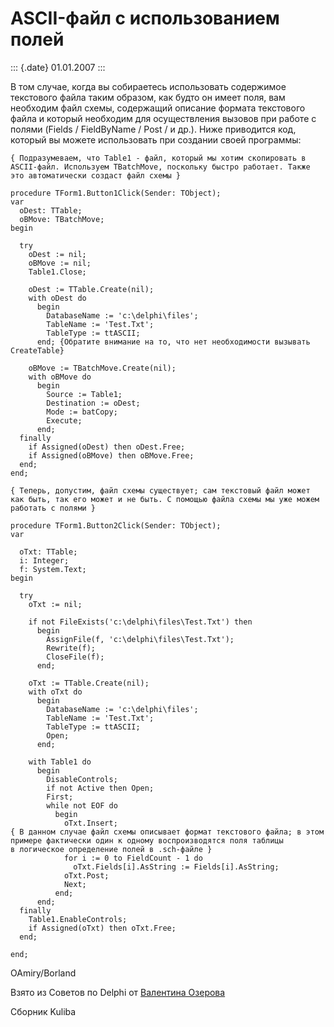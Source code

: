 ASCII-файл с использованием полей
=================================

::: {.date}
01.01.2007
:::

В том случае, когда вы собираетесь использовать содержимое текстового
файла таким образом, как будто он имеет поля, вам необходим файл схемы,
содержащий описание формата текстового файла и который необходим для
осуществления вызовов при работе с полями (Fields / FieldByName / Post /
и др.). Ниже приводится код, который вы можете использовать при создании
своей программы:

    { Подразумеваем, что Table1 - файл, который мы хотим скопировать в ASCII-файл. Используем TBatchMove, поскольку быстро работает. Также это автоматически создаст файл схемы }
     
    procedure TForm1.Button1Click(Sender: TObject);
    var
      oDest: TTable;
      oBMove: TBatchMove;
    begin
     
      try
        oDest := nil;
        oBMove := nil;
        Table1.Close;
     
        oDest := TTable.Create(nil);
        with oDest do
          begin
            DatabaseName := 'c:\delphi\files';
            TableName := 'Test.Txt';
            TableType := ttASCII;
          end; {Обратите внимание на то, что нет необходимости вызывать CreateTable}
     
        oBMove := TBatchMove.Create(nil);
        with oBMove do
          begin
            Source := Table1;
            Destination := oDest;
            Mode := batCopy;
            Execute;
          end;
      finally
        if Assigned(oDest) then oDest.Free;
        if Assigned(oBMove) then oBMove.Free;
      end;
    end;
     
    { Теперь, допустим, файл схемы существует; сам текстовый файл может как быть, так его может и не быть. С помощью файла схемы мы уже можем работать с полями }
     
    procedure TForm1.Button2Click(Sender: TObject);
    var
     
      oTxt: TTable;
      i: Integer;
      f: System.Text;
    begin
     
      try
        oTxt := nil;
     
        if not FileExists('c:\delphi\files\Test.Txt') then
          begin
            AssignFile(f, 'c:\delphi\files\Test.Txt');
            Rewrite(f);
            CloseFile(f);
          end;
     
        oTxt := TTable.Create(nil);
        with oTxt do
          begin
            DatabaseName := 'c:\delphi\files';
            TableName := 'Test.Txt';
            TableType := ttASCII;
            Open;
          end;
     
        with Table1 do
          begin
            DisableControls;
            if not Active then Open;
            First;
            while not EOF do
              begin
                oTxt.Insert;
    { В данном случае файл схемы описывает формат текстового файла; в этом
    примере фактически один к одному воспроизводятся поля таблицы
    в логическое определение полей в .sch-файле }
                for i := 0 to FieldCount - 1 do
                  oTxt.Fields[i].AsString := Fields[i].AsString;
                oTxt.Post;
                Next;
              end;
          end;
      finally
        Table1.EnableControls;
        if Assigned(oTxt) then oTxt.Free;
      end;
     
    end;

OAmiry/Borland

Взято из Советов по Delphi от [Валентина
Озерова](mailto:mailto:webmaster@webinspector.com)

Сборник Kuliba
